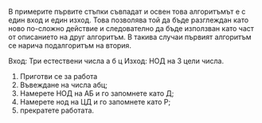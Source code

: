 В примерите първите стъпки съвпадат и освен това алгоритъмът е с един вход и един изход.
Това позволява той да бъде разглеждан като ново по-сложно действие и следователно да бъде използван като част от описанието на друг алгоритъм.
В такива случаи първият алгоритъм се нарича подалгоритъм на втория.

Вход: Три естествени числа а б ц
Изход: НОД на 3 цели числа.

1. Приготви се за работа
2. Въвеждане на числа абц;
3. Намерете НОД на АБ и го запомнете като Д;
4. Намерете нод на ЦД и го запомнете като Р;
5. прекратете работата.
